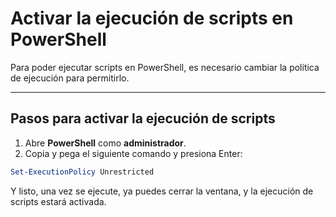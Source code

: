 # Activar la ejecución de scripts en PowerShell

Para poder ejecutar scripts en PowerShell, es necesario cambiar la política de ejecución para permitirlo. 

---

## Pasos para activar la ejecución de scripts
1. Abre **PowerShell** como **administrador**.
2. Copia y pega el siguiente comando y presiona Enter:

```powershell
Set-ExecutionPolicy Unrestricted
```

Y listo, una vez se ejecute, ya puedes cerrar la ventana, y la ejecución de scripts estará activada.
